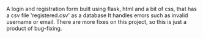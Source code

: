 A login and registration form built using flask, html and a bit of css, that has a csv file 'registered.csv' as a database
It handles errors such as invalid username or email.
There are more fixes on this project, so this is just a product of bug-fixing.
